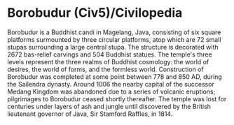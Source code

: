 # Borobudur (Civ5)/Civilopedia

Borobudur is a Buddhist candi in Magelang, Java, consisting of six square platforms surmounted by three circular platforms, atop which are 72 small stupas surrounding a large central stupa. The structure is decorated with 2672 bas-relief carvings and 504 Buddhist statues. The temple's three levels represent the three realms of Buddhist cosmology: the world of desires, the world of forms, and the formless world. Construction of Borobudur was completed at some point between 778 and 850 AD, during the Sailendra dynasty. Around 1006 the nearby capital of the successor Medang Kingdom was abandoned due to a series of volcanic eruptions; pilgrimages to Borobudur ceased shortly thereafter. The temple was lost for centuries under layers of ash and jungle until discovered by the British lieutenant governor of Java, Sir Stamford Raffles, in 1814.